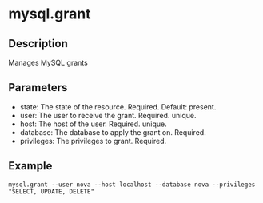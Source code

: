 # mysql.grant

## Description

Manages MySQL grants

## Parameters

* state: The state of the resource. Required. Default: present.
* user: The user to receive the grant. Required. unique.
* host: The host of the user. Required. unique.
* database: The database to apply the grant on. Required.
* privileges: The privileges to grant. Required.

## Example

```shell
mysql.grant --user nova --host localhost --database nova --privileges "SELECT, UPDATE, DELETE"
```

